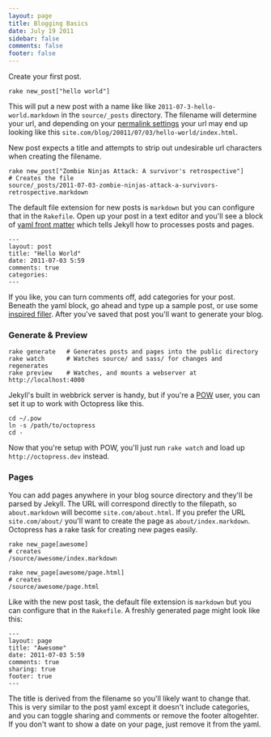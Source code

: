 ```yaml
---
layout: page
title: Blogging Basics
date: July 19 2011
sidebar: false
comments: false
footer: false
---
```


Create your first post.

    rake new_post["hello world"]

This will put a new post with a name like like `2011-07-3-hello-world.markdown` in the `source/_posts` directory.
The filename will determine your url, and depending on your [permalink settings](https://github.com/mojombo/jekyll/wiki/Permalinks) your url may end up looking like this
`site.com/blog/20011/07/03/hello-world/index.html`.

New post expects a title and attempts to strip out undesirable url characters when creating the filename.

    rake new_post["Zombie Ninjas Attack: A survivor's retrospective"]
    # Creates the file
    source/_posts/2011-07-03-zombie-ninjas-attack-a-survivors-retrospective.markdown

The default file extension for new posts is `markdown` but you can configure that in the `Rakefile`.
Open up your post in a text editor and you'll see a block of [yaml front matter](https://github.com/mojombo/jekyll/wiki/yaml-front-matter)
which tells Jekyll how to processes posts and pages.

    ---
    layout: post
    title: "Hello World"
    date: 2011-07-03 5:59
    comments: true
    categories:
    ---

If you like, you can turn comments off, add categories for your post. Beneath the yaml block, go ahead and type up a sample post, or use some [inspired filler](http://baconipsum.com/).
After you've saved that post you'll want to generate your blog.

### Generate & Preview

    rake generate   # Generates posts and pages into the public directory
    rake watch      # Watches source/ and sass/ for changes and regenerates
    rake preview    # Watches, and mounts a webserver at http://localhost:4000

Jekyll's built in webbrick server is handy, but if you're a [POW](http://pow.cx) user, you can set it up to work with Octopress like this.

    cd ~/.pow
    ln -s /path/to/octopress
    cd -

Now that you're setup with POW, you'll just run `rake watch` and load up `http://octopress.dev` instead.

### Pages

You can add pages anywhere in your blog source directory and they'll be parsed by Jekyll. The URL will correspond directly to the filepath, so `about.markdown` will become `site.com/about.html`. If you prefer the URL `site.com/about/` you'll want to create the page as `about/index.markdown`.
Octopress has a rake task for creating new pages easily.

    rake new_page[awesome]
    # creates
    /source/awesome/index.markdown

    rake new_page[awesome/page.html]
    # creates
    /source/awesome/page.html

Like with the new post task, the default file extension is `markdown` but you can configure that in the `Rakefile`. A freshly generated page might look like this:

    ---
    layout: page
    title: "Awesome"
    date: 2011-07-03 5:59
    comments: true
    sharing: true
    footer: true
    ---

The title is derived from the filename so you'll likely want to change that. This is very similar to the post yaml except it doesn't include categories, and you can toggle sharing and comments or remove the footer altogehter. If you don't want to show a date on your page, just remove it from the yaml.
